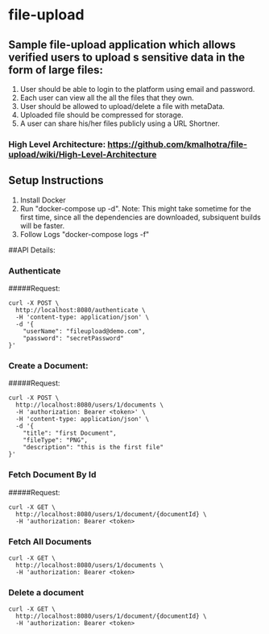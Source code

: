 # file-upload

## Sample file-upload application which allows verified users to upload s sensitive data in the form of large files: 
1. User should be able to login to the platform using email and password.
2. Each user can view all the all the files that they own. 
3. User should be allowed to upload/delete a file with metaData.
4. Uploaded file should be compressed for storage.
5. A user can share his/her files publicly using a URL Shortner.

### High Level Architecture:  https://github.com/kmalhotra/file-upload/wiki/High-Level-Architecture

## Setup Instructions

1. Install Docker
2. Run "docker-compose up -d". Note: This might take sometime for the first time,
since all the dependencies are downloaded, subsiquent builds will be faster.
3. Follow Logs "docker-compose logs -f"

##API Details:

### Authenticate

#####Request:
```
curl -X POST \
  http://localhost:8080/authenticate \
  -H 'content-type: application/json' \
  -d '{
	"userName": "fileupload@demo.com",
	"password": "secretPassword"
}'
```


### Create a Document:

#####Request:
```
curl -X POST \
  http://localhost:8080/users/1/documents \
  -H 'authorization: Bearer <token>' \
  -H 'content-type: application/json' \
  -d '{
	"title": "first Document",
	"fileType": "PNG",
	"description": "this is the first file"
}'
```


### Fetch Document By Id

#####Request:

```
curl -X GET \
  http://localhost:8080/users/1/document/{documentId} \
  -H 'authorization: Bearer <token>

```

### Fetch All Documents

```
curl -X GET \
  http://localhost:8080/users/1/documents \
  -H 'authorization: Bearer <token>

```

### Delete a document

```
curl -X GET \
  http://localhost:8080/users/1/document/{documentId} \
  -H 'authorization: Bearer <token>
```
